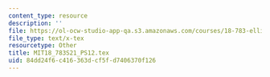 ```yaml
---
content_type: resource
description: ''
file: https://ol-ocw-studio-app-qa.s3.amazonaws.com/courses/18-783-elliptic-curves-spring-2021/84dd24f6c416363dcf5fd7406370f126_MIT18_783S21_PS12.tex
file_type: text/x-tex
resourcetype: Other
title: MIT18_783S21_PS12.tex
uid: 84dd24f6-c416-363d-cf5f-d7406370f126
---
```

